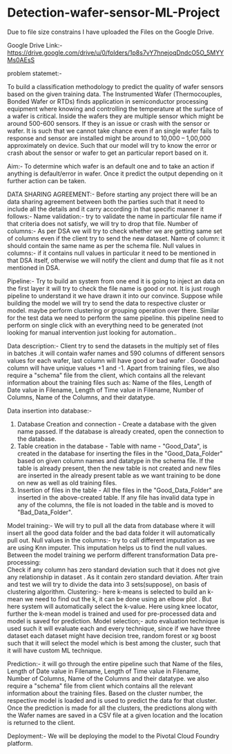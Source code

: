 # Detection-wafer-sensor-ML-Project

Due to file size constrains I have uploaded the Files on the Google Drive.

Google Drive Link:- https://drive.google.com/drive/u/0/folders/1p8s7vY7hnejoqDndcO5O_5MYYMs0AEsS

problem statemet:-

To build a classification methodology to predict the quality of wafer sensors based on the given training data. The Instrumented Wafer (Thermocouples, Bonded Wafer or RTDs) finds application in semiconductor processing equipment where knowing and controlling the temperature at the surface of a wafer is critical. Inside the wafers they are multiple sensor which might be around 500-600 sensors. If they is an issue or crash with the sensor or wafer. It is such that we cannot take chance even if an single wafer fails to response and sensor are installed might be around to 10,000 – 1,00,000 approximately on device. Such that our model will try to know the error or crash about the sensor or wafer to get an particular report based on it.

Aim:-
To determine which wafer is an default one and to take an action if anything is default/error in wafer. Once it predict the output depending on it further action can be taken.

DATA SHARING AGREEMENT:-
Before starting any project there will be an data sharing agreement between both the parties such that it need to include all the details and it carry according in that specific manner it follows:-
Name validation:- try to validate the name in particular file name if that criteria does not satisfy, we will try to drop that file.
Number of columns:- As per DSA we will try to check whether we are getting same set of columns even if the client try to send the new dataset.
Name of column: it should contain the same name as per the schema file.
Null values in columns:-  if it contains null values in particular it need to be mentioned in that DSA itself, otherwise we will notify the client and dump that file as it not mentioned in DSA.

Pipeline:-
Try to build an system from one end it is going to inject an data on the first layer it will try to check the file name is good or not. It is just rough pipeline to understand it we have drawn it into our convince.
Suppose while building the model we will try to send the data to respective cluster or model. maybe perform clustering or grouping operation over there.
Similar for the test data we need to perform the same pipeline.
this pipeline need to perform on single click with an everything need to be generated (not looking for manual intervention just looking for automation..

Data description:-
Client try to send the datasets in the multiply set of files in batches .it will contain wafer names and 590 columns of different sensors values for each wafer, last column will have good or bad wafer .
Good/bad column will have unique values +1 and -1.
Apart from training files, we also require a "schema" file from the client, which contains all the relevant information about the training files such as: 
       Name of the files, Length of Date value in Filename, Length of Time value in Filename, Number of  Columns, Name of the Columns, and their datatype.

Data insertion into database:-
1) Database Creation and connection - Create a database with the given name passed. If the database is already created, open the connection to the database. 
2) Table creation in the database - Table with name - "Good_Data", is created in the database for inserting the files in the "Good_Data_Folder" based on given column names and datatype in the schema file. If the table is already present, then the new table is not created and new files are inserted in the already present table as we want training to be done on new as well as old training files.     
3) Insertion of files in the table - All the files in the "Good_Data_Folder" are inserted in the above-created table. If any file has invalid data type in any of the columns, the file is not loaded in the table and is moved to "Bad_Data_Folder".

Model training:-
We will  try to pull all the data from database where it will insert all the good data folder and the bad data folder it will automatically pull out.
Null values in the columns:- try to call different imputation as we are using Knn imputer. This imputation helps us to find the null values.
Between the model training we perform different transformation 
Data pre-processing:      
Check if any column has zero standard deviation such that it does not give any relationship in dataset . As it contain zero standard deviation.
After train and test we will try to divide the data into 3 sets(suppose), on basis of clustering algorithm.
Clustering:- here k-means is selected to build an k-mean we need to find out the k, it can be done using an elbow plot . But here system will automatically select the k-value. Here using knee locator, further the k-mean model is trained and used for pre-processed data and model is saved for prediction.
Model selection;- auto evaluation technique is used such it will evaluate each and every technique, since if we have three dataset each dataset might have decision tree, random forest or xg boost such that it will select the model which is best among the cluster, such that it will have custom ML technique.

Prediction:-
it will go through the entire pipeline such that Name of the files, Length of Date value in Filename, Length of Time value in Filename, Number of Columns, Name of the Columns and their datatype.
we also require a "schema" file from client which contains all the relevant information about the training files.
Based on the cluster number, the respective model is loaded and is used to predict the data for that cluster.
Once the prediction is made for all the clusters, the predictions along with the Wafer names are saved in a CSV file at a given location and the location is returned to the client.

Deployment:-
We will be deploying the model to the Pivotal Cloud Foundry platform. 





